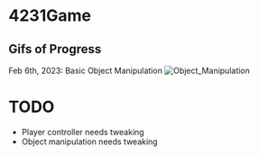 # 4231Game


## Gifs of Progress

Feb 6th, 2023: Basic Object Manipulation
![Object_Manipulation](https://github.com/jneedles49/4231Game/assets/150978475/d66dd453-6df1-4c89-bdcd-4d7838d3f351)


# TODO

- Player controller needs tweaking
- Object manipulation needs tweaking
